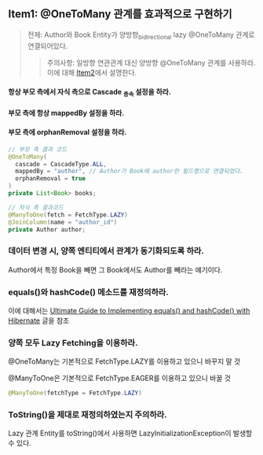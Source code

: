 ## Item1: @OneToMany 관계를 효과적으로 구현하기
> 전제: Author와 Book Entity가 양방향<sub>bidirectional</sub> lazy @OneToMany 관계로 연결되어있다.
> > 주의사항: 일방향 연관관계 대신 양방향 @OneToMany 관계를 사용하라. 이에 대해 [Item2](item2.md)에서 설명한다.

#### 항상 부모 측에서 자식 측으로 Cascade <sub>종속</sub> 설정을 하라.

#### 부모 측에 항상 mappedBy 설정을 하라.

#### 부모 측에 orphanRemoval 설정을 하라.

```java 
// 부모 측 결과 코드
@OneToMany(
  cascade = CascadeType.ALL,
  mappedBy = "author", // Author가 Book에 author란 필드명으로 연결되었다.
  orphanRemoval = true  
)
private List<Book> books;

// 자식 측 결과코드
@ManyToOne(fetch = FetchType.LAZY)
@JoinColumn(name = "author_id")
private Author author;
```

### 데이터 변경 시, 양쪽 엔티티에서 관계가 동기화되도록 하라.
Author에서 특정 Book을 빼면 그 Book에서도 Author를 빼라는 얘기이다.

### equals()와 hashCode() 메소드를 재정의하라.
이에 대해서는 [Ultimate Guide to Implementing equals() and hashCode() with Hibernate](https://thorben-janssen.com/ultimate-guide-to-implementing-equals-and-hashcode-with-hibernate/) 글을 참조

### 양쪽 모두 Lazy Fetching을 이용하라.
@OneToMany는 기본적으로 FetchType.LAZY를 이용하고 있으니 바꾸지 말 것

@ManyToOne은 기본적으로 FetchType.EAGER를 이용하고 있으니 바꿀 것
```java
@ManyToOne(fetchType = FetchType.LAZY)
```

### ToString()을 제대로 재정의하였는지 주의하라.
Lazy 관계 Entity를 toString()에서 사용하면 LazyInitializationException이 발생할 수 있다.